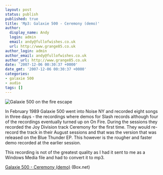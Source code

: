 ```yaml
---
layout: post
status: publish
published: true
title: 'Mp3: Galaxie 500 - Ceremony (demo)'
author:
  display_name: Andy
  login: admin
  email: andy@fullofwishes.co.uk
  url: http://www.grange85.co.uk
author_login: admin
author_email: andy@fullofwishes.co.uk
author_url: http://www.grange85.co.uk
date: '2007-12-06 00:30:37 +0000'
date_gmt: '2007-12-06 00:30:37 +0000'
categories:
- galaxie 500
- audio
tags: []
---
```

<div class="imagebox-a"><img src="https://www.fullofwishes.co.uk/wp/wp-content/uploads/2007/12/g500-booklet-p33_m.jpg" alt='Galaxie 500 on the fire escape' /></div>
<p>In February 1989 Galaxie 500 went into Noise NY and recorded eight songs in three days - the recordings where demos for Slash records although four of the recordings eventually turned up on On Fire. During the sessions they recorded the Joy Division track Ceremony for the first time. They would re-record the track in their August sessions and that was the version that was released on the Blue Thunder EP. This however is the rougher and faster demo recorded at the earlier session.</p>
<p>This recording is not of the greatest quality as I had it sent to me as a Windows Media file and had to convert it to mp3.</p>
<p><a href="http://www.box.net/shared/rhnno2h3cs">Galaxie 500 - Ceremony (demo)</a> (Box.net)</p>
<p><br clear="all"/></p>
